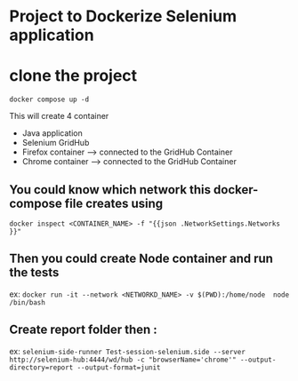 # Project to Dockerize Selenium application 

# clone the project 


```docker compose up -d ```

This will create 4  container 

* Java application 
* Selenium GridHub
* Firefox container --> connected to the GridHub Container 
* Chrome container --> connected to the GridHub Container


## You could know which network this docker-compose file creates using 


``` docker inspect <CONTAINER_NAME> -f "{{json .NetworkSettings.Networks }}" ```


## Then you could create Node container and run the tests 

ex: 
``` docker run -it --network <NETWORKD_NAME> -v $(PWD):/home/node  node  /bin/bash ```

## Create report folder then : 

ex:
```selenium-side-runner Test-session-selenium.side --server http://selenium-hub:4444/wd/hub -c "browserName='chrome'" --output-directory=report --output-format=junit ```  



